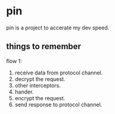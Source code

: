 # pin

pin is a project to accerate my dev speed.

## things to remember

flow 1:

1. receive data from protocol channel.
2. decrypt the request.
2. other interceptors.
3. hander.
4. encrypt the request.
5. send response to protocol channel.
